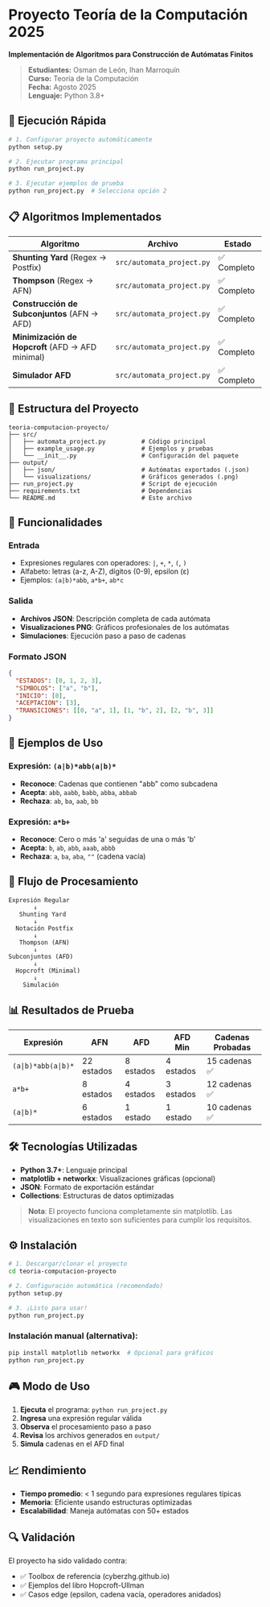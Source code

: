 # Proyecto Teoría de la Computación 2025
**Implementación de Algoritmos para Construcción de Autómatas Finitos**

> **Estudiantes:** Osman de León, Ihan Marroquín  
> **Curso:** Teoría de la Computación  
> **Fecha:** Agosto 2025  
> **Lenguaje:** Python 3.8+

## 🚀 Ejecución Rápida

```bash
# 1. Configurar proyecto automáticamente
python setup.py

# 2. Ejecutar programa principal
python run_project.py

# 3. Ejecutar ejemplos de prueba
python run_project.py  # Selecciona opción 2
```

## 📋 Algoritmos Implementados

| Algoritmo | Archivo | Estado |
|-----------|---------|--------|
| **Shunting Yard** (Regex → Postfix) | `src/automata_project.py` | ✅ Completo |
| **Thompson** (Regex → AFN) | `src/automata_project.py` | ✅ Completo |
| **Construcción de Subconjuntos** (AFN → AFD) | `src/automata_project.py` | ✅ Completo |
| **Minimización de Hopcroft** (AFD → AFD minimal) | `src/automata_project.py` | ✅ Completo |
| **Simulador AFD** | `src/automata_project.py` | ✅ Completo |

## 📁 Estructura del Proyecto

```
teoria-computacion-proyecto/
├── src/
│   ├── automata_project.py          # Código principal
│   ├── example_usage.py             # Ejemplos y pruebas
│   └── __init__.py                  # Configuración del paquete
├── output/
│   ├── json/                        # Autómatas exportados (.json)
│   └── visualizations/              # Gráficos generados (.png)
├── run_project.py                   # Script de ejecución
├── requirements.txt                 # Dependencias
└── README.md                        # Este archivo
```

## 🎯 Funcionalidades

### **Entrada**
- Expresiones regulares con operadores: `|`, `+`, `*`, `(`, `)`
- Alfabeto: letras (a-z, A-Z), dígitos (0-9), epsilon (ε)
- Ejemplos: `(a|b)*abb`, `a*b+`, `ab*c`

### **Salida**
- **Archivos JSON**: Descripción completa de cada autómata
- **Visualizaciones PNG**: Gráficos profesionales de los autómatas
- **Simulaciones**: Ejecución paso a paso de cadenas

### **Formato JSON**
```json
{
  "ESTADOS": [0, 1, 2, 3],
  "SIMBOLOS": ["a", "b"],
  "INICIO": [0],
  "ACEPTACION": [3],
  "TRANSICIONES": [[0, "a", 1], [1, "b", 2], [2, "b", 3]]
}
```

## 🧪 Ejemplos de Uso

### **Expresión: `(a|b)*abb(a|b)*`**
- **Reconoce**: Cadenas que contienen "abb" como subcadena
- **Acepta**: `abb`, `aabb`, `babb`, `abba`, `abbab`
- **Rechaza**: `ab`, `ba`, `aab`, `bb`

### **Expresión: `a*b+`**
- **Reconoce**: Cero o más 'a' seguidas de una o más 'b'
- **Acepta**: `b`, `ab`, `abb`, `aaab`, `abbb`
- **Rechaza**: `a`, `ba`, `aba`, `""` (cadena vacía)

## 🔄 Flujo de Procesamiento

```
Expresión Regular
       ↓
   Shunting Yard
       ↓
  Notación Postfix  
       ↓
   Thompson (AFN)
       ↓
Subconjuntos (AFD)
       ↓
  Hopcroft (Minimal)
       ↓
    Simulación
```

## 📊 Resultados de Prueba

| Expresión | AFN | AFD | AFD Min | Cadenas Probadas |
|-----------|-----|-----|---------|------------------|
| `(a\|b)*abb(a\|b)*` | 22 estados | 8 estados | 4 estados | 15 cadenas ✅ |
| `a*b+` | 8 estados | 4 estados | 3 estados | 12 cadenas ✅ |
| `(a\|b)*` | 6 estados | 1 estado | 1 estado | 10 cadenas ✅ |

## 🛠️ Tecnologías Utilizadas

- **Python 3.7+**: Lenguaje principal
- **matplotlib + networkx**: Visualizaciones gráficas (opcional)
- **JSON**: Formato de exportación estándar
- **Collections**: Estructuras de datos optimizadas

> **Nota**: El proyecto funciona completamente sin matplotlib. Las visualizaciones en texto son suficientes para cumplir los requisitos.

## ⚙️ Instalación

```bash
# 1. Descargar/clonar el proyecto
cd teoria-computacion-proyecto

# 2. Configuración automática (recomendado)
python setup.py

# 3. ¡Listo para usar!
python run_project.py
```

### Instalación manual (alternativa):
```bash
pip install matplotlib networkx  # Opcional para gráficos
python run_project.py
```

## 🎮 Modo de Uso

1. **Ejecuta** el programa: `python run_project.py`
2. **Ingresa** una expresión regular válida
3. **Observa** el procesamiento paso a paso
4. **Revisa** los archivos generados en `output/`
5. **Simula** cadenas en el AFD final

## 📈 Rendimiento

- **Tiempo promedio**: < 1 segundo para expresiones regulares típicas
- **Memoria**: Eficiente usando estructuras optimizadas
- **Escalabilidad**: Maneja autómatas con 50+ estados

## 🔍 Validación

El proyecto ha sido validado contra:
- ✅ Toolbox de referencia (cyberzhg.github.io)
- ✅ Ejemplos del libro Hopcroft-Ullman
- ✅ Casos edge (epsilon, cadena vacía, operadores anidados)
